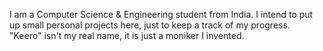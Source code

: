 I am a Computer Science & Engineering student from India. 
I intend to put up small personal projects here, just to keep a track of my progress.
"Keero" isn't my real name, it is just a moniker I invented.
